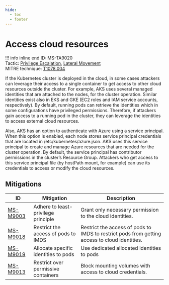 ```yaml
---
hide:
  - toc
  - footer
---
```


# Access cloud resources

!!! info inline end
    ID: MS-TA9020 <br>
    Tactic: [Privilege Escalation](../tactics/PrivilegeEscalation/index.md), [Lateral Movement](../tactics/LateralMovement/index.md) <br>
    MITRE technique: [T1078.004](https://attack.mitre.org/techniques/T1078/004/)

If the Kubernetes cluster is deployed in the cloud, in some cases attackers can leverage their access to a single container to get access to other cloud resources outside the cluster. For example, AKS uses several managed identities that are attached to the nodes, for the cluster operation. Similar identities exist also in EKS and GKE (EC2 roles and IAM service accounts, respectively). By default, running pods can retrieve the identities which in some configurations have privileged permissions. Therefore, if attackers gain access to a running pod in the cluster, they can leverage the identities to access external cloud resources.

Also, AKS has an option to authenticate with Azure using a service principal. When this option is enabled, each node stores service principal credentials that are located in /etc/kubernetes/azure.json. AKS uses this service principal to create and manage Azure resources that are needed for the cluster operation. By default, the service principal has contributor permissions in the cluster’s Resource Group. Attackers who get access to this service principal file (by hostPath mount, for example) can use its credentials to access or modify the cloud resources.


## Mitigations

|ID|Mitigation|Description|
|--|----------|-----------|
|[MS-M9003](../mitigations/MS-M9003%20Adhere%20to%20least-privilege%20principle.md)|Adhere to least-privilege principle|Grant only necessary permission to the cloud identities.|
|[MS-M9018](../mitigations/MS-M9018%20Restricting%20cloud%20metadata%20API%20access.md)|Restrict the access of pods to IMDS|Restrict the access of pods to IMDS to restrict pods from getting access to cloud identities.|
|[MS-M9019](../mitigations/MS-M9019%20Allocate%20specific%20identities%20to%20pods.md)|Allocate specific identities to pods|Use dedicated allocated identities to pods|
|[MS-M9013](../mitigations/MS-M9013%20Restrict%20over%20permissive%20containers.md)|Restrict over permissive containers|Block mounting volumes with access to cloud credentials.|